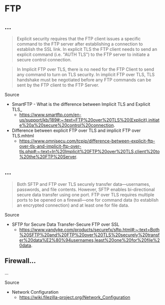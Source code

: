# FTP

## ...

> Explicit security requires that the FTP client issues a specific command to the FTP server after establishing a connection to establish the SSL link. In explicit TLS the FTP client needs to send an explicit command (i.e. "AUTH TLS") to the FTP server to initiate a secure control connection.

> In Implicit FTP over TLS, there is no need for the FTP Client to send any command to turn on TLS security. In implicit FTP over TLS, TLS handshake must be negotiated before any FTP commands can be sent by the FTP client to the FTP Server.

Source

- SmartFTP - What is the difference between Implicit TLS and Explicit TLS_
  - https://www.smartftp.com/en-us/support/kb/189#:~:text=FTP%20over%20TLS%20(Explicit),initiate%20a%20secure%20control%20connection.
- Difference between explicit FTP over TLS and implicit FTP over TLS.mhtml
  - https://www.omnisecu.com/tcpip/difference-between-explicit-ftp-over-tls-and-implicit-ftp-over-tls.php#:~:text=In%20Implicit%20FTP%20over%20TLS,client%20to%20the%20FTP%20Server.

## ...

> Both SFTP and FTP over TLS securely transfer data—usernames, passwords, and file contents. However, SFTP enables bi-directional secure data transfer using one port. FTP over TLS requires multiple ports to be opened on a firewall—one for command data (to establish an encrypted connection) and at least one for file data.

Source

- SFTP for Secure Data Transfer-Secure FTP over SSL
  - https://www.vandyke.com/products/securefx/sftp.html#:~:text=Both%20SFTP%20and%20FTP%20over%20TLS%20securely%20transfer%20data%E2%80%94usernames,least%20one%20for%20file%20data.

## Firewall...

...

Source

- Network Configuration
  - https://wiki.filezilla-project.org/Network_Configuration
